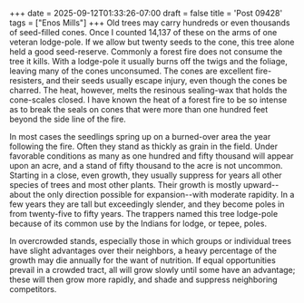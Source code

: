 +++
date = 2025-09-12T01:33:26-07:00
draft = false
title = 'Post 09428'
tags = ["Enos Mills"]
+++
Old trees may carry hundreds or even thousands of seed-filled cones. Once I counted 14,137 of these on the arms of one veteran lodge-pole. If we allow but twenty seeds to the cone, this tree alone held a good seed-reserve. Commonly a forest fire does not consume the tree it kills. With a lodge-pole it usually burns off the twigs and the foliage, leaving many of the cones unconsumed. The cones are excellent fire-resisters, and their seeds usually escape injury, even though the cones be charred. The heat, however, melts the resinous sealing-wax that holds the cone-scales closed. I have known the heat of a forest fire to be so intense as to break the seals on cones that were more than one hundred feet beyond the side line of the fire.

In most cases the seedlings spring up on a burned-over area the year following the fire. Often they stand as thickly as grain in the field. Under favorable conditions as many as one hundred and fifty thousand will appear upon an acre, and a stand of fifty thousand to the acre is not uncommon. Starting in a close, even growth, they usually suppress for years all other species of trees and most other plants. Their growth is mostly upward--about the only direction possible for expansion--with moderate rapidity. In a few years they are tall but exceedingly slender, and they become poles in from twenty-five to fifty years. The trappers named this tree lodge-pole because of its common use by the Indians for lodge, or tepee, poles.

In overcrowded stands, especially those in which groups or individual trees have slight advantages over their neighbors, a heavy percentage of the growth may die annually for the want of nutrition. If equal opportunities prevail in a crowded tract, all will grow slowly until some have an advantage; these will then grow more rapidly, and shade and suppress neighboring competitors.
